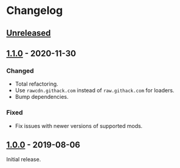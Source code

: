 # Changelog

## [Unreleased]

## [1.1.0] - 2020-11-30

### Changed

- Total refactoring.
- Use `rawcdn.githack.com` instead of `raw.githack.com` for loaders.
- Bump dependencies.

### Fixed

- Fix issues with newer versions of supported mods.

## [1.0.0] - 2019-08-06

Initial release.

[unreleased]: https://github.com/hikiko4ern/discord-synthwave/compare/v1.1.0...HEAD
[1.1.0]: https://github.com/hikiko4ern/discord-synthwave/compare/v1.0.0...v1.1.0
[1.0.0]: https://github.com/hikiko4ern/discord-synthwave/releases/tag/v1.0.0
